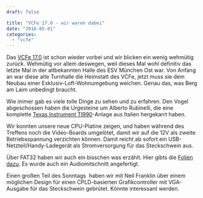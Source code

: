 ```yaml
---
draft: false

title: "VCFe 17.0 - wir waren dabei"
date: "2016-05-01"
categories: 
  - "vcfe"
---
```


Das [VCFe 17.0](http://vcfe.org/D/) ist schon wieder vorbei und wir blicken ein wenig wehmütig zurück. Wehmütig vor allem deswegen, weil dieses Mal wohl definitiv das letzte Mal in der altbekannten Halle des ESV München Ost war. Von Anfang an war diese alte Turnhalle die Heimstatt des VCFe, jetzt muss sie dem Neubau einer Exklusiv-Loft-Wohnumgebung weichen. Genau das, was Berg am Laim unbedingt braucht.

Wie immer gab es viele tolle Dinge zu sehen und zu erfahren. Den Vogel abgeschossen haben die Urgesteine um Alberto Rubinelli, die eine komplette [Texas Instrument TI990](https://en.wikipedia.org/wiki/TI-990)\-Anlage aus Italien hergekarrt haben.

Wir konnten unsere neue CPU-Platine zeigen, und haben während des Treffens noch die Video-Boards umgelötet, damit wir auf die 12V als zweite Betriebsspannung verzichten können. Damit reicht ab sofort ein USB-Netzteil/Handy-Ladegerät als Stromversorgung für das Steckschwein aus.

Über FAT32 haben wir auch ein bisschen was erzählt. Hier gibts die [Folien dazu](http://steckschwein.files.wordpress.com/2016/05/fat32.pdf). Es wurde auch ein Audiomitschnitt angefertigt.

Einen großen Teil des Sonntags  haben wir mit Neil Franklin über einem möglichen Design für einen CPLD-basierten Grafikcontroller mit VGA-Ausgabe für das Steckschwein gebrütet. Könnte interessant werden.
